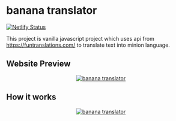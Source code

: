 # banana translator

[![Netlify Status](https://api.netlify.com/api/v1/badges/84218441-f2a5-4b53-9082-beea76d82def/deploy-status)](https://app.netlify.com/sites/banana-trans/deploys)

This project is vanilla javascript project which uses api from https://funtranslations.com/ to translate text into minion language.


## Website Preview

<a href="https://banana-trans.netlify.app/"><p align="center">
        <img src="https://i.imgur.com/uIQyhtX.png" title="banana translator">
</p></a>

## How it works

<a href="https://banana-trans.netlify.app/"><p align="center">
        <img src="https://i.imgur.com/K9w10K3.gif" title="banana translator">
</p></a>


